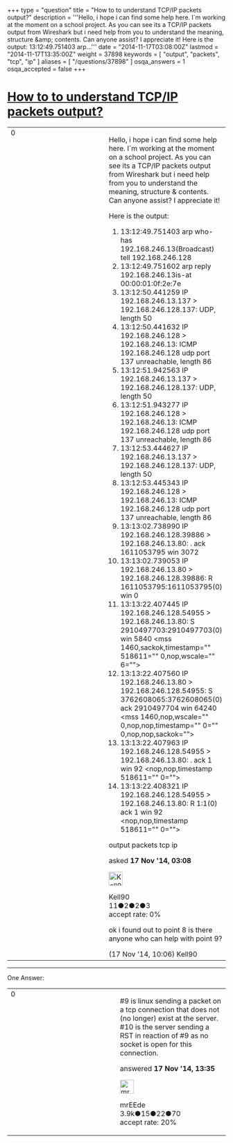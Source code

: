 +++
type = "question"
title = "How to to understand TCP/IP packets output?"
description = '''Hello, i hope i can find some help here. I´m working at the moment on a school project. As you can see its a TCP/IP packets output from Wireshark but i need help from you to understand the meaning, structure &amp;amp; contents. Can anyone assist? I appreciate it! Here is the output:  13:12:49.751403 arp...'''
date = "2014-11-17T03:08:00Z"
lastmod = "2014-11-17T13:35:00Z"
weight = 37898
keywords = [ "output", "packets", "tcp", "ip" ]
aliases = [ "/questions/37898" ]
osqa_answers = 1
osqa_accepted = false
+++

<div class="headNormal">

# [How to to understand TCP/IP packets output?](/questions/37898/how-to-to-understand-tcpip-packets-output)

</div>

<div id="main-body">

<div id="askform">

<table id="question-table" style="width:100%;"><colgroup><col style="width: 50%" /><col style="width: 50%" /></colgroup><tbody><tr class="odd"><td style="width: 30px; vertical-align: top"><div class="vote-buttons"><span id="post-37898-upvote" class="ajax-command post-vote up" rel="nofollow" title="I like this post (click again to cancel)"> </span><div id="post-37898-score" class="post-score" title="current number of votes">0</div><span id="post-37898-downvote" class="ajax-command post-vote down" rel="nofollow" title="I dont like this post (click again to cancel)"> </span> <span id="favorite-mark" class="ajax-command favorite-mark" rel="nofollow" title="mark/unmark this question as favorite (click again to cancel)"> </span><div id="favorite-count" class="favorite-count"></div></div></td><td><div id="item-right"><div class="question-body"><p>Hello, i hope i can find some help here. I´m working at the moment on a school project. As you can see its a TCP/IP packets output from Wireshark but i need help from you to understand the meaning, structure &amp; contents. Can anyone assist? I appreciate it!</p><p>Here is the output:</p><ol><li>13:12:49.751403 arp who-has 192.168.246.13(Broadcast) tell 192.168.246.128</li><li>13:12:49.751602 arp reply 192.168.246.13is-at 00:00:01:0f:2e:7e</li><li>13:12:50.441259 IP 192.168.246.13.137 &gt; 192.168.246.128.137: UDP, length 50</li><li>13:12:50.441632 IP 192.168.246.128 &gt; 192.168.246.13: ICMP 192.168.246.128 udp port 137 unreachable, length 86</li><li>13:12:51.942563 IP 192.168.246.13.137 &gt; 192.168.246.128.137: UDP, length 50</li><li>13:12:51.943277 IP 192.168.246.128 &gt; 192.168.246.13: ICMP 192.168.246.128 udp port 137 unreachable, length 86</li><li>13:12:53.444627 IP 192.168.246.13.137 &gt; 192.168.246.128.137: UDP, length 50</li><li>13:12:53.445343 IP 192.168.246.128 &gt; 192.168.246.13: ICMP 192.168.246.128 udp port 137 unreachable, length 86</li><li>13:13:02.738990 IP 192.168.246.128.39886 &gt; 192.168.246.13.80: . ack 1611053795 win 3072</li><li>13:13:02.739053 IP 192.168.246.13.80 &gt; 192.168.246.128.39886: R 1611053795:1611053795(0) win 0</li><li>13:13:22.407445 IP 192.168.246.128.54955 &gt; 192.168.246.13.80: S 2910497703:2910497703(0) win 5840 &lt;mss 1460,sackok,timestamp="" 518611="" 0,nop,wscale="" 6=""&gt;</li><li>13:13:22.407560 IP 192.168.246.13.80 &gt; 192.168.246.128.54955: S 3762608065:3762608065(0) ack 2910497704 win 64240 &lt;mss 1460,nop,wscale="" 0,nop,nop,timestamp="" 0="" 0,nop,nop,sackok=""&gt;</li><li>13:13:22.407963 IP 192.168.246.128.54955 &gt; 192.168.246.13.80: . ack 1 win 92 &lt;nop,nop,timestamp 518611="" 0=""&gt;</li><li>13:13:22.408321 IP 192.168.246.128.54955 &gt; 192.168.246.13.80: R 1:1(0) ack 1 win 92 &lt;nop,nop,timestamp 518611="" 0=""&gt;</li></ol></div><div id="question-tags" class="tags-container tags"><span class="post-tag tag-link-output" rel="tag" title="see questions tagged &#39;output&#39;">output</span> <span class="post-tag tag-link-packets" rel="tag" title="see questions tagged &#39;packets&#39;">packets</span> <span class="post-tag tag-link-tcp" rel="tag" title="see questions tagged &#39;tcp&#39;">tcp</span> <span class="post-tag tag-link-ip" rel="tag" title="see questions tagged &#39;ip&#39;">ip</span></div><div id="question-controls" class="post-controls"></div><div class="post-update-info-container"><div class="post-update-info post-update-info-user"><p>asked <strong>17 Nov '14, 03:08</strong></p><img src="https://secure.gravatar.com/avatar/cb7634e4c879c2726a631cf06b124f39?s=32&amp;d=identicon&amp;r=g" class="gravatar" width="32" height="32" alt="Kell90&#39;s gravatar image" /><p><span>Kell90</span><br />
<span class="score" title="11 reputation points">11</span><span title="2 badges"><span class="badge1">●</span><span class="badgecount">2</span></span><span title="2 badges"><span class="silver">●</span><span class="badgecount">2</span></span><span title="3 badges"><span class="bronze">●</span><span class="badgecount">3</span></span><br />
<span class="accept_rate" title="Rate of the user&#39;s accepted answers">accept rate:</span> <span title="Kell90 has no accepted answers">0%</span></p></div></div><div id="comments-container-37898" class="comments-container"><span id="37904"></span><div id="comment-37904" class="comment"><div id="post-37904-score" class="comment-score"></div><div class="comment-text"><p>ok i found out to point 8 is there anyone who can help with point 9?</p></div><div id="comment-37904-info" class="comment-info"><span class="comment-age">(17 Nov '14, 10:06)</span> <span class="comment-user userinfo">Kell90</span></div></div></div><div id="comment-tools-37898" class="comment-tools"></div><div class="clear"></div><div id="comment-37898-form-container" class="comment-form-container"></div><div class="clear"></div></div></td></tr></tbody></table>

------------------------------------------------------------------------

<div class="tabBar">

<span id="sort-top"></span>

<div class="headQuestions">

One Answer:

</div>

</div>

<span id="37915"></span>

<div id="answer-container-37915" class="answer">

<table style="width:100%;"><colgroup><col style="width: 50%" /><col style="width: 50%" /></colgroup><tbody><tr class="odd"><td style="width: 30px; vertical-align: top"><div class="vote-buttons"><span id="post-37915-upvote" class="ajax-command post-vote up" rel="nofollow" title="I like this post (click again to cancel)"> </span><div id="post-37915-score" class="post-score" title="current number of votes">0</div><span id="post-37915-downvote" class="ajax-command post-vote down" rel="nofollow" title="I dont like this post (click again to cancel)"> </span></div></td><td><div class="item-right"><div class="answer-body"><p>#9 is linux sending a packet on a tcp connection that does not (no longer) exist at the server.<br />
#10 is the server sending a RST in reaction of #9 as no socket is open for this connection.</p></div><div class="answer-controls post-controls"></div><div class="post-update-info-container"><div class="post-update-info post-update-info-user"><p>answered <strong>17 Nov '14, 13:35</strong></p><img src="https://secure.gravatar.com/avatar/5500bd1decb766660522dfb347eedc49?s=32&amp;d=identicon&amp;r=g" class="gravatar" width="32" height="32" alt="mrEEde&#39;s gravatar image" /><p><span>mrEEde</span><br />
<span class="score" title="3892 reputation points"><span>3.9k</span></span><span title="15 badges"><span class="badge1">●</span><span class="badgecount">15</span></span><span title="22 badges"><span class="silver">●</span><span class="badgecount">22</span></span><span title="70 badges"><span class="bronze">●</span><span class="badgecount">70</span></span><br />
<span class="accept_rate" title="Rate of the user&#39;s accepted answers">accept rate:</span> <span title="mrEEde has 48 accepted answers">20%</span> </br></p></div></div><div id="comments-container-37915" class="comments-container"></div><div id="comment-tools-37915" class="comment-tools"></div><div class="clear"></div><div id="comment-37915-form-container" class="comment-form-container"></div><div class="clear"></div></div></td></tr></tbody></table>

</div>

<div class="paginator-container-left">

</div>

</div>

</div>

